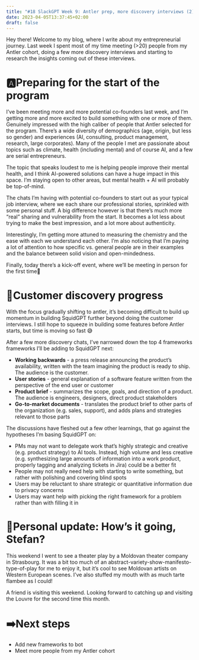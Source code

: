 ```yaml
---
title: "#18 SlackGPT Week 9: Antler prep, more discovery interviews (2)"
date: 2023-04-05T13:37:45+02:00
draft: false
---
```

Hey there! Welcome to my blog, where I write about my entrepreneurial journey. Last week I spent most of my time meeting (>20) people from my Antler cohort, doing a few more discovery interviews and starting to research the insights coming out of these interviews. 

# 🅰️Preparing for the start of the program

I’ve been meeting more and more potential co-founders last week, and I’m getting more and more excited to build something with one or more of them. Genuinely impressed with the high caliber of people that Antler selected for the program. There’s a wide diversity of demographics (age, origin, but less so gender) and experiences (AI, consulting, product management, research, large corporates). Many of the people I met are passionate about topics such as climate, health (including mental) and of course AI, and a few are serial entrepreneurs.

The topic that speaks loudest to me is helping people improve their mental health, and I think AI-powered solutions can have a huge impact in this space. I’m staying open to other areas, but mental health + AI will probably be top-of-mind. 

The chats I’m having with potential co-founders to start out as your typical job interview, where we each share our professional stories, sprinkled with some personal stuff. A big difference however is that there’s much more “real” sharing and vulnerability from the start. It becomes a lot less about trying to make the best impression, and a lot more about authenticity. 

Interestingly, I’m getting more attuned to measuring the chemistry and the ease with each we understand each other. I’m also noticing that I’m paying a lot of attention to how specific vs. general people are in their examples and the balance between solid vision and open-mindedness. 

Finally, today there’s a kick-off event, where we’ll be meeting in person for the first time🎉

# 🙋Customer discovery progress

With the focus gradually shifting to antler, it’s becoming difficult to build up momentum in building SquidGPT further beyond doing the customer interviews. I still hope to squeeze in building some features before Antler starts, but time is moving so fast 😅

After a few more discovery chats, I’ve narrowed down the top 4 frameworks frameworks I’ll be adding to SquidGPT next:

- **Working backwards** - a press release announcing the product’s availability, written with the team imagining the product is ready to ship. The audience is the customer.
- **User stories** - general explanation of a software feature written from the perspective of the end user or customer
- **Product brief** - summarizes the scope, goals, and direction of a product. The audience is engineers, designers, direct product stakeholders
- **Go-to-market documents** - translates the product brief to other parts of the organization (e.g. sales, support), and adds plans and strategies relevant to those parts

The discussions have fleshed out a few other learnings, that go against the hypotheses I’m basing SquidGPT on:

- PMs may not want to delegate work that’s highly strategic and creative (e.g. product strategy) to AI tools. Instead, high volume and less creative (e.g. synthesizing large amounts of information into a work product, properly tagging and analyzing tickets in Jira) could be a better fit
- People may not really need help with starting to write something, but rather with polishing and covering blind spots
- Users may be reluctant to share strategic or quantitative information due to privacy concerns
- Users may want help with picking the right framework for a problem rather than with filling it in

# 🗿Personal update: How’s it going, Stefan?

This weekend I went to see a theater play by a Moldovan theater company in Strasbourg. It was a bit too much of an abstract-variety-show-manifesto-type-of-play for me to enjoy it, but it’s cool to see Moldovan artists on Western European scenes. I’ve also stuffed my mouth with as much tarte flambee as I could!

A friend is visiting this weekend. Looking forward to catching up and visiting the Louvre for the second time this month. 

# ➡️Next steps

- Add new frameworks to bot
- Meet more people from my Antler cohort
